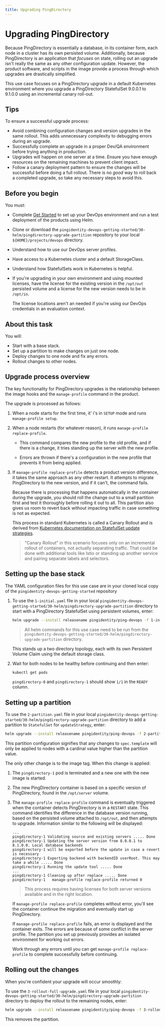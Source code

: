 ```yaml
---
title: Upgrading PingDirectory
---
```

# Upgrading PingDirectory

Because PingDirectory is essentially a database, in its container form, each node in a cluster has its own persisted volume. Additionally, because PingDirectory is an application that _focuses_ on state, rolling out an upgrade isn't really the same as any other configuration update. However, the product software, and scripts in the image provide a process through which upgrades are drastically simplified.

This use case focuses on a PingDirectory upgrade in a default Kubernetes environment where you upgrade a PingDirectory StatefulSet 9.0.0.1 to 9.1.0.0 using an incremental canary roll-out.

## Tips

To ensure a successful upgrade process:

* Avoid combining configuration changes and version upgrades in the same rollout. This adds unnecessary complexity to debugging errors during an upgrade.
* Successfully complete an upgrade in a proper Dev/QA environment before trying anything in production.
* Upgrades will happen on one server at a time. Ensure you have enough resources on the remaining machines to prevent client impact.
* Follow a canary deployment pattern to ensure the changes will be successful before doing a full rollout. There is no _good_ way to roll back a completed upgrade, so take any necessary steps to avoid this.

## Before you begin

You must:

* Complete [Get Started](../get-started/introduction.md) to set up your DevOps environment and run a test deployment of the products using Helm.
* Clone or download the `pingidentity-devops-getting-started/30-helm/pingdirectory-upgrade-partition` repository to your local `${HOME}/projects/devops` directory.
* Understand how to use our DevOps server profiles.
* Have access to a Kubernetes cluster and a default StorageClass.
* Understand how StatefulSets work in Kubernetes is helpful.
* If you're upgrading in your own environment and using mounted licenses, have the license for the existing version in the `/opt/out` persisted volume and a license for the new version needs to be in `/opt/in`.

   The license locations aren't an needed if you're using our DevOps credentials in an evaluation context.

## About this task

You will:

* Start with a base stack.
* Set up a partition to make changes on just one node.
* Deploy changes to one node and fix any errors.
* Rollout changes to other nodes.

## Upgrade process overview

The key functionality for PingDirectory upgrades is the relationship between the image hooks and the `manage-profile` command in the product.

The upgrade is processed as follows:

1. When a node starts for the first time, it' i's in `SETUP` mode and runs `manage-profile setup`.

1. When a node restarts (for whatever reason), it runs `manage-profile replace-profile`.

      * This command compares the new profile to the old profile, and if there is a change, it tries standing up the server with the new profile.

      * Errors are thrown if there's a configuration in the new profile that prevents it from being applied.

1. If `manage-profile replace-profile` detects a product version difference, it takes the same approach as any other restart. It attempts to migrate PingDirectory to the new version, and if it can't, the command fails.

      Because there is processing that happens automatically in the container during the upgrade, you should roll the change out to a small partition first and test it thoroughly before rolling it out to all. This partition also gives us room to revert back without impacting traffic in case something is not as expected.

      This process in standard Kubernetes is called a Canary Rollout and is derived from [Kubernetes documentation on StatefulSet update strategies](https://kubernetes.io/docs/concepts/workloads/controllers/statefulset/#update-strategies).

      > "Canary Rollout" in this scenario focuses only on an incremental rollout of containers, not actually separating traffic. That could be done with additional tools like Istio or standing up another service and pairing separate labels and selectors.

## Setting up the base stack

The YAML configuration files for this use case are in your cloned local copy of the `pingidentity-devops-getting-started` repository

1. To use the `1-initial.yaml` file in your local `pingidentity-devops-getting-started/30-helm/pingdirectory-upgrade-partition` directory to start with a PingDirectory StatefulSet using persistent volumes, enter:

      ```sh
      helm upgrade --install releasename pingidentity/ping-devops -f 1-initial.yaml
      ```

      > All helm commands for this use case need to be run from the `pingidentity-devops-getting-started/30-helm/pingdirectory-upgrade-partition` directory.

      This stands up a two directory topology, each with its own Persistent Volume Claim using the default storage class.

1. Wait for both nodes to be healthy before continuing and then enter:

      ```sh
      kubectl get pods
      ```

      `pingdirectory-0` and `pingdirectory-1` should show `1/1` in the `READY` column.

## Setting up a partition

To use the `2-partition.yaml` file in your local `pingidentity-devops-getting-started/30-helm/pingdirectory-upgrade-partition` directory to add a partition to `StatefulSet` for `updateStrategy`, enter:

```sh
helm upgrade --install releasename pingidentity/ping-devops -f 2-partition.yaml
```

This partition configuration signifies that any changes to `spec.template` will only be applied to nodes with a cardinal value higher than the partition value.

The only other change is to the image tag. When this change is applied:

1. The `pingdirectory-1` pod is terminated and a new one with the new image is started.

2. The new PingDirectory container is based on a specific version of PingDirectory, found in the `/opt/server` volume.

3. The `manage-profile replace-profile` command is eventually triggered when the container detects PingDirectory is in a `RESTART` state. This command identifies the difference in the database version running, based on the persisted volume attached to `/opt/out`, and then attempts to upgrade. Information similar to the following will be displayed:

      ```text
      ...
      pingdirectory-1 Validating source and existing servers ..... Done
      pingdirectory-1 Updating the server version from 8.0.0.1 to 8.1.0.0. Local database backends
      pingdirectory-1 will be exported before the update in case a revert is necessary
      pingdirectory-1 Exporting backend with backendID userRoot. This may take a while ..... Done
      pingdirectory-1 Running the update tool ..... Done
      ...
      pingdirectory-1 Cleaning up after replace ..... Done
      pingdirectory-1   manage-profile replace-profile returned 0
      ```

      > This process requires having licenses for both server versions available and in the right location.

      If `manage-profile replace-profile` completes without error, you'll see the container continue the migration and eventually start up PingDirectory.

      If `manage-profile replace-profile` fails, an error is displayed and the container exits. The errors are because of some conflict in the server profile. The partition you set up previously provides an isolated environment for working out errors.

      Work through any errors until you can get `manage-profile replace-profile` to complete successfully before continuing.

## Rolling out the changes

When you're confident your upgrade will occur smoothly:

To use the `3-rollout-full-upgrade.yaml` file in your local `pingidentity-devops-getting-started/30-helm/pingdirectory-upgrade-partition` directory to deploy the rollout to the remaining nodes, enter:

```sh
helm upgrade --install releasename pingidentity/ping-devops -f 3-rollout-full-upgrade.yaml
```

This removes the partition.
